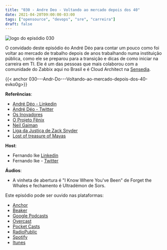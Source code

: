 ```yaml
---
title: "030 - Andre Deo - Voltando ao mercado depois dos 40"
date: 2021-04-20T09:00:00-03:00
tags: ["opensource", "devops", "sre", "carreira"]
draft: false
---
```

![logo do episódio 030](/images/pontocafe_030.png)

O convidado deste episódio éo André Déo para contar um pouco como foi voltar ao mercado de trabalho depois de anos trabalhando numa instituição pública, como ele se preparou para a transição e dicas de como iniciar na carreira em TI. 
Ele é um das pessoas que mais colaborou com a comunidade do Zabbix aqui no Brasil e é Cloud Architect na [Sensedia](https://www.sensedia.com/).

{{< anchor 030---Andr-Do---Voltando-ao-mercado-depois-dos-40-evko0g>}}

**Referências**:
* [André Déo - Linkedin](https://www.linkedin.com/in/andredeo/)
* [André Déo - Twitter](https://twitter.com/deoandre/)
* [Os Inovadores]()
* [O Projeto Fênix](https://www.amazon.com/Projeto-F%C3%AAnix-Romance-DevOps-Neg%C3%B3cio/dp/8550801895)
* [Neil Gaiman](https://www.amazon.com/s?k=neil+gaiman+library&i=stripbooks-intl-ship&crid=E9F38X8FXQO7&sprefix=neil+gai%2Cstripbooks-intl-ship%2C267&ref=nb_sb_ss_ts-doa-p_3_8)
* [Liga da Justiça de Zack Snyder](https://www.imdb.com/title/tt12361974/)
* [Lost of treasure of Mayas](https://www.natgeotv.com/za/shows/natgeo/lost-treasures-of-the-maya)

**Host**:

* Fernando Ike [Linkedin](https://www.linkedin.com/in/fernandoike/)
* Fernando Ike - [Twitter](https://twitter.com/fernandoike)

**Áudios**:

* A vinheta de abertura é "I Know Where You've Been" de Forget the Whales e fechamento é Ultradémon de Sors.

Este episódio pode ser ouvido nas plataformas:

* [Anchor](https://anchor.fm/pontocafe)
* [Beaker](https://www.breaker.audio/ponto-cafe)
* [Google Podcasts](https://www.google.com/podcasts?feed=aHR0cHM6Ly9hbmNob3IuZm0vcy81OWRkZTI0L3BvZGNhc3QvcnNz)
* [Overcast](https://overcast.fm/itunes1513597862/pontocaf-podcast-uma-conversa-sobre-tecnologias-e-as-coisas-que-est-o-em-volta)
* [Pocket Casts](https://pca.st/1cbp2reg)
* [RadioPublic](https://radiopublic.com/ponto-caf-G2pjqv)
* [Spotify](https://open.spotify.com/show/3HzpEbfhFBGPNba8PADIhP)
* [Itunes](https://podcasts.apple.com/us/podcast/pontocaf%C3%A9-podcast-%C3%A9-uma-conversa-sobre-tecnologias/id1513597862)